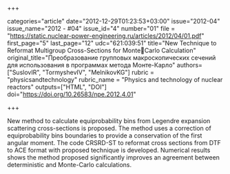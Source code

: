 +++

categories="article"
date="2012-12-29T01:23:53+03:00"
issue="2012-04"
issue_name="2012 - #04"
issue_id="4"
number="01"
file = "https://static.nuclear-power-engineering.ru/articles/2012/04/01.pdf"
first_page="5"
last_page="12"
udc="621:039:51"
title="New Technique to Reformat Multigroup Cross-Sections for MonteCarlo Calculation"
original_title="Преобразование групповых макроскопических сечений для использования в программах метода Монте-Карло"
authors=["SuslovIR", "TormyshevIV", "MelnikovKG"]
rubric = "physicsandtechnology"
rubric_name = "Physics and technology of nuclear reactors"
outputs=["HTML", "DOI"]
doi="https://doi.org/10.26583/npe.2012.4.01"

+++

New method to calculate equiprobability bins from Legendre expansion scattering cross-sections is proposed. The method uses a correction of equiprobability bins boundaries to provide a conservation of the first angular moment. The code CRSRD-ST to reformat cross sections from DTF to ACE format with proposed technique is developed. Numerical results shows the method proposed significantly improves an agreement between deterministic and Monte-Carlo calculations.